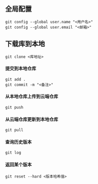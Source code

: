 ## 全局配置
```  
git config --global user.name "<用户名>"  
git config --global user.email "<邮箱>"
```
## 下载库到本地
```
git clone <库地址>
```

#### 提交到本地仓库
```
git add .  
git commit -m "<备注>"
```

#### 从本地仓库上传到云端仓库
```
git push
```

#### 从云端仓库更新到本地仓库
```
git pull
```

#### 查询历史版本  
```
git log
```

#### 返回某个版本  
```
git reset --hard <版本哈希值>
```

